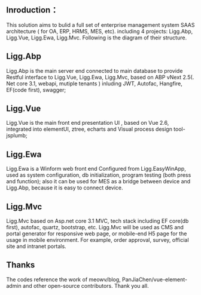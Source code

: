 ## Inroduction：
This solution  aims to bulid  a full set of  enterprise management system SAAS architecture ( for OA, ERP, HRMS, MES, etc).  including 4 projects: Ligg.Abp, Ligg.Vue, Ligg.Ewa, Ligg.Mvc. Following is the diagram of their structure.

## Ligg.Abp
 Ligg.Abp is the main server end connected to main database to provide Restful interface to Ligg.Vue, Ligg.Ewa, Ligg.Mvc, based on ABP vNext 2.5(. Net core 3.1, webapi, mutiple tenants ) inluding  JWT, Autofac, Hangfire, EF(code first), swagger;

## Ligg.Vue
Ligg.Vue is the main front end presentation UI , based on Vue 2.6, integrated into  elementUI, ztree, echarts and Visual process design tool-jsplumb; 

## Ligg.Ewa
Ligg.Ewa is a Winform web front end Configured from  Ligg.EasyWinApp, used as system configuration, db initialization, program testing (both press and function); also it can be used for MES as a bridge between device and Ligg.Abp, because it is easy to connect device. 

## Ligg.Mvc
Ligg.Mvc based on Asp.net core 3.1 MVC,  tech stack including EF core(db first), autofac, quartz, bootstrap, etc. Ligg.Mvc will be used as CMS and portal generator for responsive web page, or mobile-end H5 page for the usage in  mobile environment. For example, order approval, survey, official site and intranet portals.  

## Thanks
The codes  reference the work of meowv/blog, PanJiaChen/vue-element-admin and other open-source contributors.  Thank you all.



